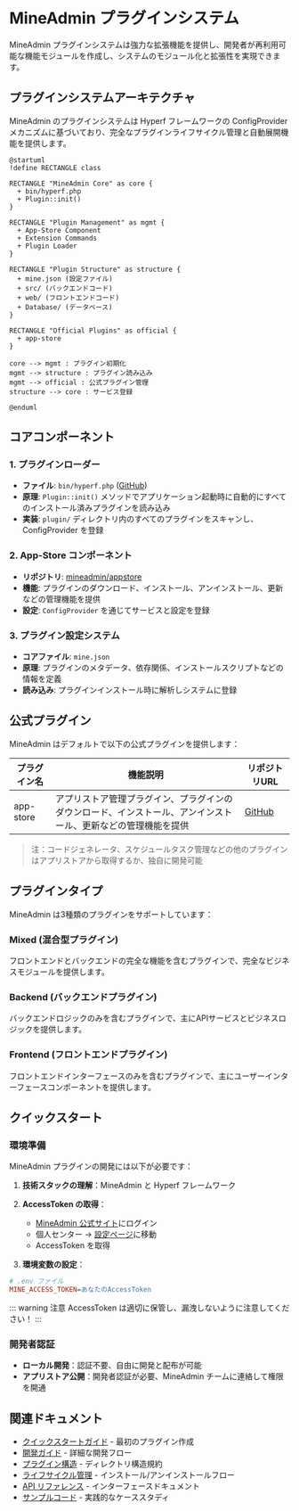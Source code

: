 # MineAdmin プラグインシステム

MineAdmin プラグインシステムは強力な拡張機能を提供し、開発者が再利用可能な機能モジュールを作成し、システムのモジュール化と拡張性を実現できます。

## プラグインシステムアーキテクチャ

MineAdmin のプラグインシステムは Hyperf フレームワークの ConfigProvider メカニズムに基づいており、完全なプラグインライフサイクル管理と自動展開機能を提供します。

```plantuml
@startuml
!define RECTANGLE class

RECTANGLE "MineAdmin Core" as core {
  + bin/hyperf.php
  + Plugin::init()
}

RECTANGLE "Plugin Management" as mgmt {
  + App-Store Component
  + Extension Commands
  + Plugin Loader
}

RECTANGLE "Plugin Structure" as structure {
  + mine.json (設定ファイル)
  + src/ (バックエンドコード)
  + web/ (フロントエンドコード)
  + Database/ (データベース)
}

RECTANGLE "Official Plugins" as official {
  + app-store
}

core --> mgmt : プラグイン初期化
mgmt --> structure : プラグイン読み込み
mgmt --> official : 公式プラグイン管理
structure --> core : サービス登録

@enduml
```

## コアコンポーネント

### 1. プラグインローダー
- **ファイル**: `bin/hyperf.php` ([GitHub](https://github.com/mineadmin/mineadmin/blob/master/bin/hyperf.php))
- **原理**: `Plugin::init()` メソッドでアプリケーション起動時に自動的にすべてのインストール済みプラグインを読み込み
- **実装**: `plugin/` ディレクトリ内のすべてのプラグインをスキャンし、ConfigProvider を登録

### 2. App-Store コンポーネント
- **リポジトリ**: [mineadmin/appstore](https://github.com/mineadmin/appstore)
- **機能**: プラグインのダウンロード、インストール、アンインストール、更新などの管理機能を提供
- **設定**: `ConfigProvider` を通じてサービスと設定を登録

### 3. プラグイン設定システム
- **コアファイル**: `mine.json` 
- **原理**: プラグインのメタデータ、依存関係、インストールスクリプトなどの情報を定義
- **読み込み**: プラグインインストール時に解析しシステムに登録

## 公式プラグイン

MineAdmin はデフォルトで以下の公式プラグインを提供します：

| プラグイン名 | 機能説明 | リポジトリURL |
|---------|----------|----------|
| app-store | アプリストア管理プラグイン、プラグインのダウンロード、インストール、アンインストール、更新などの管理機能を提供 | [GitHub](https://github.com/mineadmin/appstore) |

> 注：コードジェネレータ、スケジュールタスク管理などの他のプラグインはアプリストアから取得するか、独自に開発可能

## プラグインタイプ

MineAdmin は3種類のプラグインをサポートしています：

### Mixed (混合型プラグイン)
フロントエンドとバックエンドの完全な機能を含むプラグインで、完全なビジネスモジュールを提供します。

### Backend (バックエンドプラグイン) 
バックエンドロジックのみを含むプラグインで、主にAPIサービスとビジネスロジックを提供します。

### Frontend (フロントエンドプラグイン)
フロントエンドインターフェースのみを含むプラグインで、主にユーザーインターフェースコンポーネントを提供します。

## クイックスタート

### 環境準備

MineAdmin プラグインの開発には以下が必要です：

1. **技術スタックの理解**：MineAdmin と Hyperf フレームワーク
2. **AccessToken の取得**：
   - [MineAdmin 公式サイト](https://www.mineadmin.com/login)にログイン
   - 個人センター → [設定ページ](https://www.mineadmin.com/member/setting)に移動
   - AccessToken を取得

3. **環境変数の設定**：
```ini
# .env ファイル
MINE_ACCESS_TOKEN=あなたのAccessToken
```

::: warning 注意
AccessToken は適切に保管し、漏洩しないように注意してください！
:::

### 開発者認証

- **ローカル開発**：認証不要、自由に開発と配布が可能
- **アプリストア公開**：開発者認証が必要、MineAdmin チームに連絡して権限を開通

## 関連ドキュメント

- [クイックスタートガイド](./guide.md) - 最初のプラグイン作成
- [開発ガイド](./develop.md) - 詳細な開発フロー
- [プラグイン構造](./structure.md) - ディレクトリ構造規約
- [ライフサイクル管理](./lifecycle.md) - インストール/アンインストールフロー
- [API リファレンス](./api.md) - インターフェースドキュメント
- [サンプルコード](./examples.md) - 実践的なケーススタディ